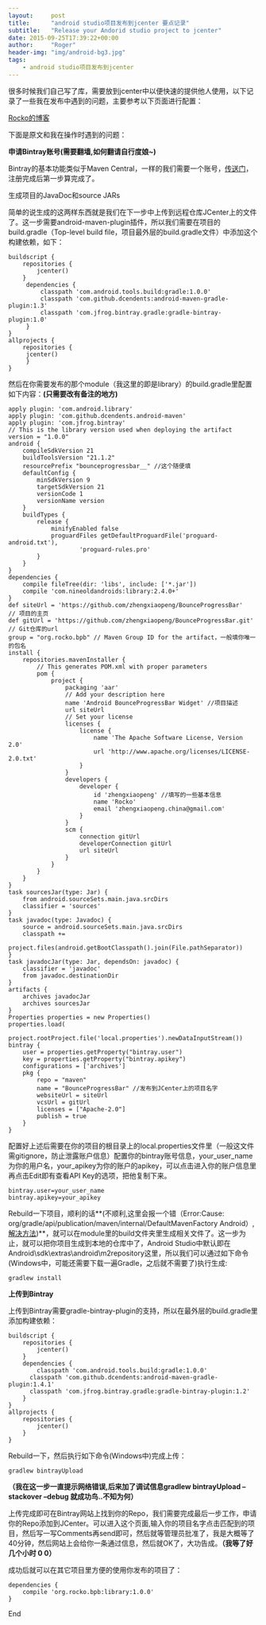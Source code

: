 ```yaml
---
layout:     post
title:      "android studio项目发布到jcenter 要点记录"
subtitle:   "Release your Andorid studio project to jcenter"
date: 2015-09-25T17:39:22+00:00
author:     "Roger"
header-img: "img/android-bg3.jpg"
tags:
    - android studio项目发布到jcenter
---
```


很多时候我们自己写了库，需要放到jcenter中以便快速的提供他人使用，以下记录了一些我在发布中遇到的问题，主要参考以下页面进行配置：

[Rocko的博客](http://rocko.xyz/2015/02/02/%e4%bd%bf%e7%94%a8Gradle%e5%8f%91%e5%b8%83%e9%a1%b9%e7%9b%ae%e5%88%b0JCenter%e4%bb%93%e5%ba%93/)

下面是原文和我在操作时遇到的问题：

 **申请Bintray账号(需要翻墙,如何翻请自行度娘~)**

Bintray的基本功能类似于Maven Central，一样的我们需要一个账号，[传送门](https://bintray.com/)，注册完成后第一步算完成了。

生成项目的JavaDoc和source JARs

简单的说生成的这两样东西就是我们在下一步中上传到远程仓库JCenter上的文件了。这一步需要android-maven-plugin插件，所以我们需要在项目的build.gradle（Top-level build file，项目最外层的build.gradle文件）中添加这个构建依赖，如下：

    buildscript {
        repositories {
        	jcenter()
    	}
   		 dependencies {
   			 classpath 'com.android.tools.build:gradle:1.0.0'
   			 classpath 'com.github.dcendents:android-maven-gradle-plugin:1.3'
   			 classpath 'com.jfrog.bintray.gradle:gradle-bintray-plugin:1.0'
   		 }
    }
    allprojects {
    	repositories {
   		 jcenter()
   		 }
    }

然后在你需要发布的那个module（我这里的即是library）的build.gradle里配置如下内容：**(只需要改有备注的地方)**

	apply plugin: 'com.android.library'
	apply plugin: 'com.github.dcendents.android-maven'
	apply plugin: 'com.jfrog.bintray'
	// This is the library version used when deploying the artifact
	version = "1.0.0"
	android {
	    compileSdkVersion 21
	    buildToolsVersion "21.1.2"
	    resourcePrefix "bounceprogressbar__" //这个随便填
	    defaultConfig {
	        minSdkVersion 9
	        targetSdkVersion 21
	        versionCode 1
	        versionName version
	    }
	    buildTypes {
	        release {
	            minifyEnabled false
	            proguardFiles getDefaultProguardFile('proguard-android.txt'),
	                    'proguard-rules.pro'
	        }
	    }
	}
	dependencies {
	    compile fileTree(dir: 'libs', include: ['*.jar'])
	    compile 'com.nineoldandroids:library:2.4.0+'
	}
	def siteUrl = 'https://github.com/zhengxiaopeng/BounceProgressBar'
	// 项目的主页
	def gitUrl = 'https://github.com/zhengxiaopeng/BounceProgressBar.git'
	// Git仓库的url
	group = "org.rocko.bpb" // Maven Group ID for the artifact，一般填你唯一的包名
	install {
	    repositories.mavenInstaller {
	        // This generates POM.xml with proper parameters
	        pom {
	            project {
	                packaging 'aar'
	                // Add your description here
	                name 'Android BounceProgressBar Widget' //项目描述
	                url siteUrl
	                // Set your license
	                licenses {
	                    license {
	                        name 'The Apache Software License, Version 2.0'
	                        url 'http://www.apache.org/licenses/LICENSE-2.0.txt'
	                    }
	                }
	                developers {
	                    developer {
	                        id 'zhengxiaopeng' //填写的一些基本信息
	                        name 'Rocko'
	                        email 'zhengxiaopeng.china@gmail.com'
	                    }
	                }
	                scm {
	                    connection gitUrl
	                    developerConnection gitUrl
	                    url siteUrl
	                }
	            }
	        }
	    }
	}
	task sourcesJar(type: Jar) {
	    from android.sourceSets.main.java.srcDirs
	    classifier = 'sources'
	}
	task javadoc(type: Javadoc) {
	    source = android.sourceSets.main.java.srcDirs
	    classpath +=
	            project.files(android.getBootClasspath().join(File.pathSeparator))
	}
	task javadocJar(type: Jar, dependsOn: javadoc) {
	    classifier = 'javadoc'
	    from javadoc.destinationDir
	}
	artifacts {
	    archives javadocJar
	    archives sourcesJar
	}
	Properties properties = new Properties()
	properties.load(
	        project.rootProject.file('local.properties').newDataInputStream())
	bintray {
	    user = properties.getProperty("bintray.user")
	    key = properties.getProperty("bintray.apikey")
	    configurations = ['archives']
	    pkg {
	        repo = "maven"
	        name = "BounceProgressBar" //发布到JCenter上的项目名字
	        websiteUrl = siteUrl
	        vcsUrl = gitUrl
	        licenses = ["Apache-2.0"]
	        publish = true
	    }
	}

配置好上述后需要在你的项目的根目录上的local.properties文件里（一般这文件需gitignore，防止泄露账户信息）配置你的bintray账号信息，your\_user\_name为你的用户名，your_apikey为你的账户的apikey，可以点击进入你的账户信息里再点击Edit即有查看API Key的选项，把他复制下来。

	bintray.user=your_user_name
	bintray.apikey=your_apikey

Rebuild一下项目，顺利的话**(不顺利,这里会报一个错（Error:Cause: org/gradle/api/publication/maven/internal/DefaultMavenFactory Android）,<a title="解决方法" href="http://www.lai18.com/content/1417768.html" target="_blank">解决方法</a>)**，就可以在module里的build文件夹里生成相关文件了。这一步为止，就可以把你项目生成到本地的仓库中了，Android Studio中默认即在Android\sdk\extras\android\m2repository这里，所以我们可以通过如下命令(Windows中，可能还需要下载一遍Gradle，之后就不需要了)执行生成:

    gradlew install

**上传到Bintray**

上传到Bintray需要gradle-bintray-plugin的支持，所以在最外层的build.gradle里添加构建依赖：

	buildscript {
	    repositories {
	        jcenter()
	    }
	    dependencies {
	        classpath 'com.android.tools.build:gradle:1.0.0'
          classpath 'com.github.dcendents:android-maven-gradle-plugin:1.4.1'
          classpath 'com.jfrog.bintray.gradle:gradle-bintray-plugin:1.2'
	    }
	}
	allprojects {
	    repositories {
	        jcenter()
	    }
	}

Rebuild一下，然后执行如下命令(Windows中)完成上传：

    gradlew bintrayUpload

**（我在这一步一直提示网络错误,后来加了调试信息gradlew bintrayUpload &#8211;stackover &#8211;debug 就成功鸟..不知为何）**

上传完成即可在Bintray网站上找到你的Repo，我们需要完成最后一步工作，申请你的Repo添加到JCenter。可以进入这个页面,输入你的项目名字点击匹配到的项目，然后写一写Comments再send即可，然后就等管理员批准了，我是大概等了40分钟，然后网站上会给你一条通过信息，然后就OK了，大功告成。**（我等了好几个小时 0 0）**

成功后就可以在其它项目里方便的使用你发布的项目了：

	dependencies {
	    compile 'org.rocko.bpb:library:1.0.0'
	}

End
